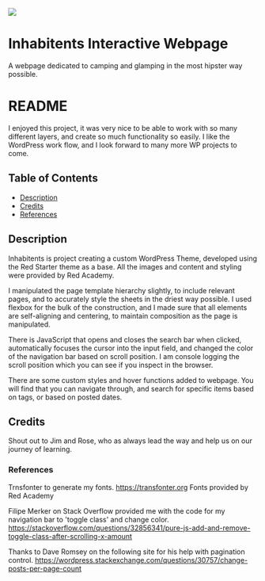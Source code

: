 

![](http://tent.academy.red/wp-content/themes/inhabitent/images/inhabitent-logo-full.svg)

# Inhabitents Interactive Webpage

A webpage dedicated to camping and glamping in the most hipster way possible. 

# README

I enjoyed this project, it was very nice to be able to work with so many different layers, and create so much functionality so easily. I like the WordPress work flow, and I look forward to many more WP projects to come. 


## Table of Contents

* [Description](#description)
* [Credits](#credits)
* [References](#References)

## Description

Inhabitents is project creating a custom WordPress Theme, developed using the Red Starter theme as a base. All the images and content and styling were provided by Red Academy. 

I manipulated the page template hierarchy slightly, to include relevant pages, and to accurately style the sheets in the driest way possible. I used flexbox for the bulk of the construction, and I made sure that all elements are self-aligning and centering, to maintain composition as the page is manipulated. 

There is JavaScript that opens and closes the search bar when clicked, automatically focuses the cursor into the input field, and changed the color of the navigation bar based on scroll position. I am console logging the scroll position which you can see if you inspect in the browser. 

There are some custom styles and hover functions added to webpage. You will find that you can navigate through, and search for specific items based on tags, or based on posted dates.

## Credits

Shout out to Jim and Rose, who as always lead the way and help us on our journey of learning. 

### References 

Trnsfonter to generate my fonts. https://transfonter.org Fonts provided by Red Academy

Filipe Merker on Stack Overflow provided me with the code for my navigation bar to 'toggle class' and change color. https://stackoverflow.com/questions/32856341/pure-js-add-and-remove-toggle-class-after-scrolling-x-amount

Thanks to Dave Romsey on the following site for his help with pagination control. 
https://wordpress.stackexchange.com/questions/30757/change-posts-per-page-count

